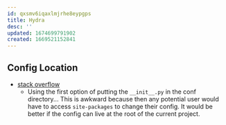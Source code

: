 ```yaml
---
id: qxsmv6iqaxlmjrhe8eypgps
title: Hydra
desc: ''
updated: 1674699791902
created: 1669521152841
---
```

## Config Location

- [stack overflow](https://stackoverflow.com/questions/70890187/referring-to-hydras-conf-directory-from-a-python-sub-sub-sub-directory-module)
  - Using the first option of putting the `__init__.py` in the conf directory... This is awkward because then any potential user would have to access `site-packages` to change their config. It would be better if the config can live at the root of the current project.
